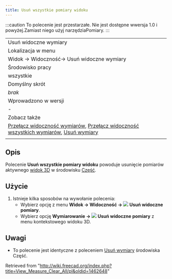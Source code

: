 ```yaml
---
title: Usuń wszystkie pomiary widoku
---
```

:::caution
To polecenie jest przestarzałe. Nie jest dostępne wwersja 1.0 i powyżej.Zamiast niego użyj narzędziaPomiary.
:::

|  |
| --- |
| Usuń widoczne wymiary |
| Lokalizacja w menu |
| Widok → Widoczność→ Usuń widoczne wymiary |
| Środowisko pracy |
| wszystkie |
| Domyślny skrót |
| *brak* |
| Wprowadzono w wersji |
| - |
| Zobacz także |
| [Przełącz widoczność wymiarów](/View_Measure_Toggle_All/pl "View Measure Toggle All/pl"), [Przełącz widoczność wszystkich wymiarów](/Part_Measure_Toggle_All/pl "Part Measure Toggle All/pl"), [Usuń wymiary](/Part_Measure_Clear_All/pl "Part Measure Clear All/pl") |
|  |

## Opis

Polecenie **Usuń wszystkie pomiary widoku** powoduje usunięcie pomiarów aktywnego [widok 3D](/3D_view/pl "3D view/pl") w środowisku [Część](/Part_Workbench/pl "Part Workbench/pl").

## Użycie

1. Istnieje kilka sposobów na wywołanie polecenia:
   * Wybierz opcję z menu **Widok → Widoczność → ![](/images/View_Measure_Clear_All.svg) Usuń widoczne pomiary**.
   * Wybierz opcję **Wymiarowanie → ![](/images/View_Measure_Clear_All.svg) Usuń widoczne pomiary** z menu kontekstowego widoku 3D.

## Uwagi

* To polecenie jest identyczne z poleceniem [Usuń wymiary](/Part_Measure_Clear_All/pl "Part Measure Clear All/pl") środowiska Część.

Retrieved from "<http://wiki.freecad.org/index.php?title=View_Measure_Clear_All/pl&oldid=1462648>"